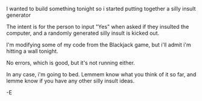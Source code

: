 I wanted to build something tonight so i started putting together a silly insult generator

The intent is for the person to input "Yes" when asked if they insulted the computer, and a
randomly generated silly insult is kicked out.

I'm modifying some of my code from the Blackjack game, but i'll admit i'm hitting a wall tonight.

No errors, which is good, but it's not running either.

In any case, i'm going to bed. Lemmem know what you think of it so far, and lemme know if you have
any other silly insult ideas.

-E
